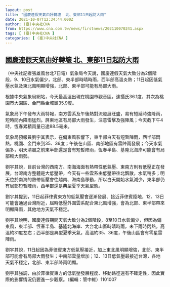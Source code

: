 ```yaml
---
layout: post
title: "國慶連假天氣由好轉壞  北、東部11日起防大雨"
date: 2021-10-07T12:34:44.000Z
author: (臺)中央社CNA
from: https://www.cna.com.tw/news/firstnews/202110070241.aspx
tags: [ (臺)中央社CNA ]
categories: [ (臺)中央社CNA ]
---
```

<!--1633610084000-->
[國慶連假天氣由好轉壞  北、東部11日起防大雨](https://www.cna.com.tw/news/firstnews/202110070241.aspx)
------

<div>
<div></div><div><p>（中央社記者張雄風台北7日電）氣象局今天說，國慶連假天氣大致分為2個階段，9、10日水氣偏少，北部、東半部時晴時雨，西半部高溫炎熱；11日起因低氣壓水氣及東北風明顯增強，北部、東半部可能有局部大雨。</p><p>根據中央氣象局網站，今天最高溫出現在桃園市觀音區，達攝氏36.1度，其次為桃園市大園區、金門縣金城鎮35.9度。</p><p>氣象局下午發布大雨特報，南方雲系及午後熱對流發展旺盛，易有短延時強降雨，短時間內降雨猛烈。屏東地區有局部大雨發生，注意雷擊及強陣風；今天截下午4時，恆春累積雨量已達88.5毫米。</p><p>氣象局預報員劉宇其表示，在偏東風影響下，東半部白天有短暫陣雨，西半部悶熱，桃園、金門來到35、36度；午後在山區、南部地區有雷陣雨發展；今天水氣偏多，明天清晨之前東半部還是會有短暫陣雨，恆春半島、基隆北海岸可能會有局部較大雨勢。</p><p>劉宇其說，目前台灣的西南方、南海海面有熱帶性低氣壓、東南方則有低壓正在發展，台灣南方整體是大低壓帶，今天有一些雲系由低壓帶往北飄散，水氣稍多；明天位於南海的熱帶低壓會往越南、海南島移動，所以白天開始水氣減少，東半部仍有局部短暫陣雨，西半部還是典型夏季天氣型態。</p><p>劉宇其提到，11日起菲律賓東方的低氣壓會逐漸發展、接近菲律賓陸地，12、13日可能會通過台灣附近，屆時低壓外圍雲系配合東北風增強，會為北部、東半部帶來明顯降雨，其他地方天氣不穩定。</p><p>劉宇其說明，國慶連假期間天氣大致分為2個階段，8至10日水氣偏少，但因為偏東風，東半部、恆春半島、基隆北海岸、大台北山區時晴時雨，未下雨時悶熱，高溫約31度左右；西半部是典型夏季天氣，高溫約35、36度，午後山區會有零星雷陣雨。</p><p>劉宇其說，11日起因為菲律賓東方低氣壓接近，加上東北風明顯增強，北部、東半部可能會有局部大雨發生；中南部雲量增加；12、13日低氣壓最接近台灣，各地天氣不穩定，北部、東半部降雨明顯。</p><p>劉宇其強調，由於菲律賓東方的低氣壓發展程度、移動路徑還有不確定性，因此實際的影響情況仍要進一步觀察。（編輯：管中維）1101007</p></div>
</div>
